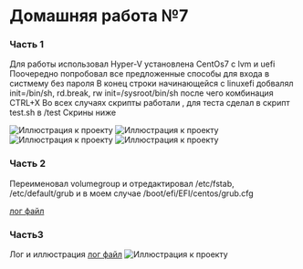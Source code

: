 # Домашняя работа №7
### Часть 1
Для работы использовал Hyper-V установлена CentOs7 с lvm и uefi
Поочередно попробовал все предложенные способы для входа в систмему без пароля
В конец строки начинающейся с linuxefi добвалял init=/bin/sh, rd.break, rw init=/sysroot/bin/sh
после чего комбинация CTRL+X
Во всех случаях cкрипты работали , для теста сделал в скрипт test.sh в /test 
Скрины ниже

![Иллюстрация к проекту](https://github.com/asm1213/DZ_7/blob/main/pics/1.jpg)
![Иллюстрация к проекту](https://github.com/asm1213/DZ_7/blob/main/pics/2.jpg)
![Иллюстрация к проекту](https://github.com/asm1213/DZ_7/blob/main/pics/3.jpg)
![Иллюстрация к проекту](https://github.com/asm1213/DZ_7/blob/main/pics/4.jpg)
### Часть 2
Переименовал volumegroup и отредактировал /etc/fstab, /etc/default/grub и в моем случае /boot/efi/EFI/centos/grub.cfg
 
[лог файл](https://github.com/asm1213/DZ_7/blob/main/log_2.log)

### Часть3
Лог и иллюстрация
[лог файл](https://github.com/asm1213/DZ_7/blob/main/log_3.log)
![Иллюстрация к проекту](https://github.com/asm1213/DZ_7/blob/main/pics/5.jpg)
